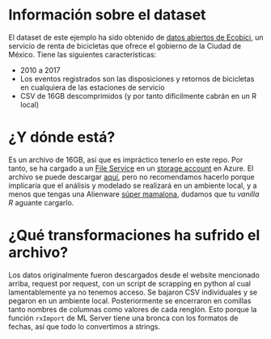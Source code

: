 # Información sobre el dataset
El dataset de este ejemplo ha sido obtenido de [datos abiertos de Ecobici](https://www.ecobici.cdmx.gob.mx/es/informacion-del-servicio/open-data), un servicio de renta de bicicletas que ofrece el gobierno de la Ciudad de México. Tiene las siguientes características:

- 2010 a 2017
- Los eventos registrados son las disposiciones y retornos de bicicletas en cualquiera de las estaciones de servicio
- CSV de 16GB descomprimidos (y por tanto dificilmente cabrán en un R local)

# ¿Y dónde está?
Es un archivo de 16GB, así que es impráctico tenerlo en este repo. Por tanto, se ha cargado a un [File Service](https://docs.microsoft.com/en-us/azure/storage/files/storage-how-to-create-file-share) en un [storage account](https://docs.microsoft.com/en-us/azure/storage/common/storage-quickstart-create-account?tabs=portal) en Azure. El archivo se puede descargar [aquí](https://msmldiag167.file.core.windows.net/ecobici-file-share/ecobici_2010_2017-final.csv), pero no recomendamos hacerlo porque implicaría que el análisis y modelado se realizará en un ambiente local, y a menos que tengas una Alienware [súper mamalona](http://www.dell.com/en-us/shop/dell-laptops/alienware-17-r5/spd/alienware-17-r5), dudamos que tu _vanilla R_ aguante cargarlo.

# ¿Qué transformaciones ha sufrido el archivo?
Los datos originalmente fueron descargados desde el website mencionado arriba, request por request, con un script de scrapping en python al cual lamentablemente ya no tenemos acceso. Se bajaron CSV individuales y se pegaron en un ambiente local. Posteriormente se encerraron en comillas tanto nombres de columnas como valores de cada renglón. Esto porque la función `rxImport` de ML Server tiene una bronca con los formatos de fechas, así que todo lo convertimos a strings.

